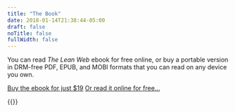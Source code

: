 ```yaml
---
title: "The Book"
date: 2018-01-14T21:38:44-05:00
draft: false
noTitle: false
fullWidth: false
---
```


You can read *The Lean Web* ebook for free online, or buy a portable version in DRM-free PDF, EPUB, and MOBI formats that you can read on any device you own.

<a class="btn edd-buy-now-button" href="https://gomakethings.com/checkout?edd_action=add_to_cart&download_id=37958&edd_options[price_id]=1">Buy the ebook for just $19</a> [Or read it online for free...](/ebook/intro)

{{<cta for="leanweb-ebook">}}